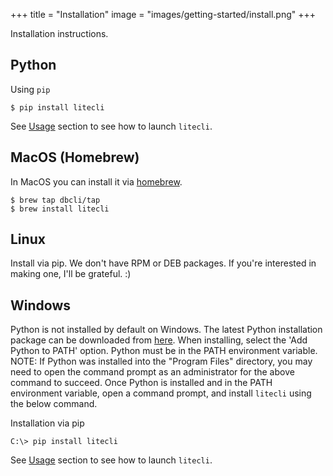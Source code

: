 +++
title = "Installation"
image = "images/getting-started/install.png"
+++

Installation instructions.

<!--more-->

## Python


Using `pip`

    $ pip install litecli
    

See [Usage](/getting-started/usage) section to see how to launch `litecli`.

## MacOS (Homebrew)

In MacOS you can install it via [homebrew](https://brew.sh/).

    $ brew tap dbcli/tap
    $ brew install litecli

## Linux

Install via pip. We don't have RPM or DEB packages. If you're interested in making one, I'll be grateful. :)

## Windows

Python is not installed by default on Windows. The latest Python installation
package can be downloaded from [here](https://www.python.org/downloads/). When installing, select the 'Add Python to
PATH' option. Python must be in the PATH environment variable. NOTE: If Python
was installed into the "Program Files" directory, you may need to open the
command prompt as an administrator for the above command to succeed. Once
Python is installed and in the PATH environment variable, open a command
prompt, and install `litecli` using the below command.

Installation via pip

```
C:\> pip install litecli
```

See [Usage](/getting-started/usage) section to see how to launch `litecli`.
